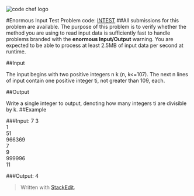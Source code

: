 ![code chef logo](http://qwich.co.in/qwich/wp-content/uploads/2016/07/CodeChef-logo.png)


#Enormous Input Test
Problem code: [INTEST](https://www.codechef.com/problems/INTEST)
##All submissions for this problem are available.
The purpose of this problem is to verify whether the method you are using to read input data is sufficiently fast to handle problems branded with the **enormous Input/Output** warning. You are expected to be able to process at least 2.5MB of input data per second at runtime.

##Input

The input begins with two positive integers n k (n, k<=107). The next n lines of input contain one positive integer ti, not greater than 109, each.

##Output

Write a single integer to output, denoting how many integers ti are divisible by k.
##Example

###Input:
7 3  
1  
51  
966369  
7  
9  
999996  
11  

###Output:
4  

> Written with [StackEdit](https://stackedit.io/).